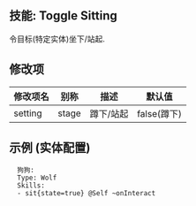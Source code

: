 技能: Toggle Sitting
--------------------------

令目标(特定实体)坐下/站起.

修改项
----------

| 修改项名 | 别称    | 描述                                                                                                    | 默认值 |
|-----------|------------|----------------------------------------------------------------------------------------------------------------|---------------|
| setting | stage | 蹲下/站起 | false(蹲下) |

示例 (实体配置)
--------

      狗狗:
      Type: Wolf
      Skills:
      - sit{state=true} @Self ~onInteract

